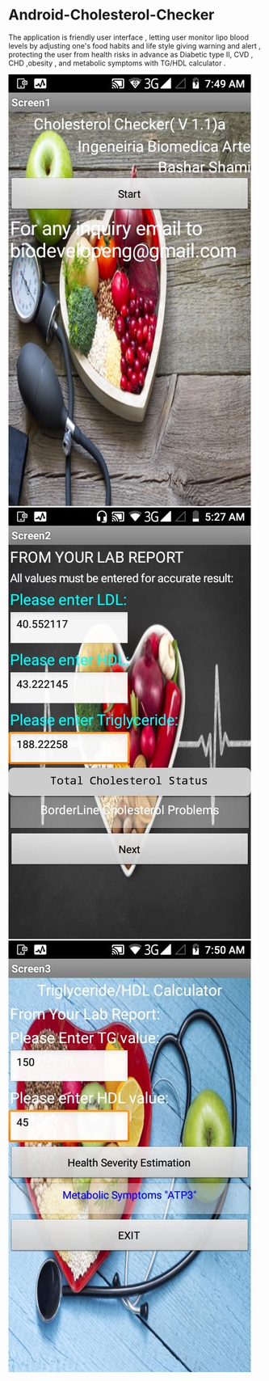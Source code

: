 # Android-Cholesterol-Checker

The application is friendly user interface , letting user monitor lipo blood levels by adjusting one's food habits and life style giving warning and alert , protecting the user from health risks in advance as Diabetic type II, CVD , CHD ,obesity , and metabolic symptoms with TG/HDL calculator .

![](https://github.com/basharbme/Android-Cholesterol-Checker/blob/master/91368157_2411569205784865_8930632310114484224_n.jpg)
![](https://github.com/basharbme/Android-Cholesterol-Checker/blob/master/92012710_2416348028640316_2146746760461025280_n.jpg)
![](https://github.com/basharbme/Android-Cholesterol-Checker/blob/master/90180907_2411569272451525_7661908634552500224_n.jpg)
